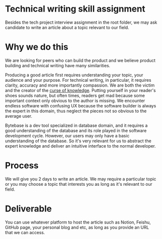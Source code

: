 # Technical writing skill assignment

Besides the tech project interview assignment in the root folder, we may ask candidate to write an article about a topic relevant to our field.

# Why we do this

We are looking for peers who can build the product and we believe product building and technical writing have many similarities.

Producing a good article first requires understanding your topic, your audience and your purpose. For technical writing, in particular, it requires clarity, accuracy and more importantly compassion. We are both the victim and the creator of the [curse of knowledge](https://en.wikipedia.org/wiki/Curse_of_knowledge). Putting yourself in your reader's shoes sounds nature, but often times, readers get mad because some important context only obvious to the author is missing. We encounter endless software with confusing UX because the software builder is always the expert in this domain, thus neglect the pieces not so obvious to the average user.

Bytebase is a dev tool specialized in database domain, and it requires a good understanding of the database and its role played in the software development cycle. However, our users may only have a basic understanding of the database. So it's very relevant for us to abstract the expert knowledge and deliver an intuitive interface to the normal developer.

# Process

We will give you 2 days to write an article. We may require a particular topic or you may choose a topic that interests you as long as it's relevant to our field.

# Deliverable

You can use whatever platform to host the article such as Notion, Feishu, GitHub page, your personal blog and etc, as long as you provide an URL that we can access.
